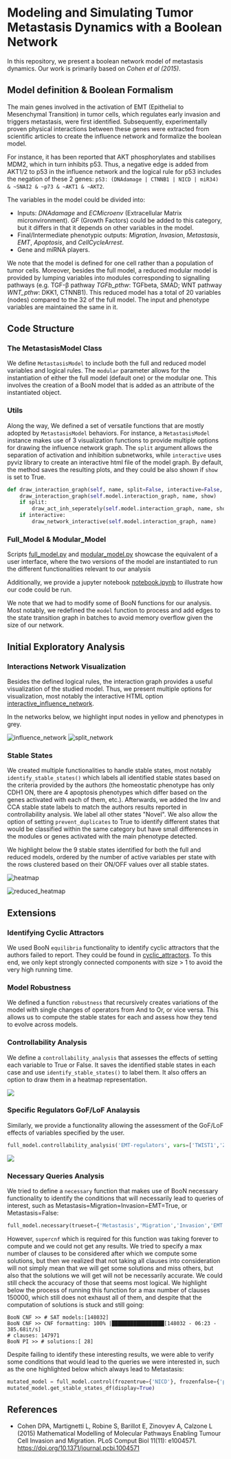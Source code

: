 # Modeling and Simulating Tumor Metastasis Dynamics with a Boolean Network

In this repository, we present a boolean network model of metastasis dynamics. Our work is primarily based on 
*Cohen et al (2015)*.

## Model definition & Boolean Formalism

The main genes involved in the activation of EMT (Epithelial to Mesenchymal Transition) in tumor cells, which regulates early invasion and triggers metastasis, were first identified. Subsequently, experimentally proven physical interactions between these genes were extracted from scientific articles to create the influence network and formalize the boolean model. 

For instance, it has been reported that AKT phosphorylates and stabilises MDM2, which in turn inhibits p53. Thus, a negative edge is added from AKT1/2 to p53 in the influence network and the logical rule for p53 includes the negation of these 2 genes: `p53: (DNAdamage | CTNNB1 | NICD | miR34) & ~SNAI2 & ~p73 & ~AKT1 & ~AKT2`.

The variables in the model could be divided into: 
* Inputs: *DNAdamage* and *ECMicroenv* (Extracellular Matrix micronvironment). *GF* (Growth Factors) could be added to this category, but it differs in that it depends on other variables in the model.
* Final/Intermediate phenotypic outputs: *Migration*, *Invasion*, *Metastasis*, *EMT*, *Apoptosis*, and *CellCycleArrest*.
* Gene and miRNA players. 

We note that the model is defined for one cell rather than a population of tumor cells. Moreover, besides the full model, a reduced modular model is provided by lumping variables into modules corresponding to signalling pathways (e.g. TGF-β pathway *TGFb_pthw*: TGFbeta, SMAD; WNT pathway *WNT_pthw*: DKK1, CTNNB1). This reduced model has a total of 20 variables (nodes) compared to the 32 of the full model. The input and phenotype variables are maintained the same in it.

## Code Structure

### The MetastasisModel Class

We define `MetastasisModel` to include both the full and reduced model variables and logical rules. The `modular` parameter allows for the instantiation of either the full model (default one) or the modular one. This involves the creation of a BooN model that is added as an attribute of the instantiated object.

### Utils 

Along the way, We defined a set of versatile functions that are mostly adopted by `MetastasisModel` behaviors. For instance, a `MetastasisModel` instance makes use of 3 visualization functions to provide multiple options for drawing the influence network graph. The `split` argument allows the separation of activation and inhibition subnetworks, while `interactive` uses pyviz library to create an interactive html file of the model graph. By default, the method saves the resulting plots, and they could be also shown if `show` is set to True.

```python
def draw_interaction_graph(self, name, split=False, interactive=False, show=False):
    draw_interaction_graph(self.model.interaction_graph, name, show)
    if split:
        draw_act_inh_seperately(self.model.interaction_graph, name, show)
    if interactive:
        draw_network_interactive(self.model.interaction_graph, name)
```

### Full_Model & Modular_Model 

Scripts [full_model.py](full_model.py) and [modular_model.py](modular_model.py) showcase the equivalent of a user interface, where the two versions of the model are instantiated to run the different functionalities relevant to our analysis

Additionally, we provide a jupyter notebook [notebook.ipynb](notebook.ipynb) to illustrate how our code could be run.

We note that we had to modify some of BooN functions for our analysis. Most notably, we redefined the `model` function to process and add edges to the state transition graph in batches to avoid memory overflow given the size of our network.

## Initial Exploratory Analysis

### Interactions Network Visualization

Besides the defined logical rules, the interaction graph provides a useful visualization of the studied model. Thus, we present multiple options for visualization, most notably the interactive HTML option [interactive_influence_network](plots/reduced_model_interaction_graph.html).

In the networks below, we highlight input nodes in yellow and phenotypes in grey. 

![influence_network](plots/reduced_model_interactions_network.png)
![split_network](plots/reduced_model_split_interactions_network.png)

### Stable States

We created multiple functionalities to handle stable states, most notably `identify_stable_states()` which labels all identified stable states based on the criteria provided by the authors (the homeostatic phenotype has only CDH1 ON, there are 4 apoptosis phenotypes which differ based on the genes activated with each of them, etc.). Afterwards, we added the Inv and CCA stable state labels to match the authors results reported in controllability analysis. We label all other states "Novel". We also allow the option of setting `prevent_duplicates` to True to identify different states that would be classified within the same category but have small differences in the modules or genes activated with the main phenotype detected.

We highlight below the 9 stable states identified for both the full and reduced models, ordered by the number of active variables per state with the rows clustered based on their ON/OFF values over all stable states. 

![heatmap](plots/full_model_stable_states_heatmap.png)

![reduced_heatmap](plots/reduced_model_reordered_heatmap.png) 

## Extensions

### Identifying Cyclic Attractors

We used BooN `equilibria` functionality to identify cyclic attractors that the authors failed to report. They could be found in [cyclic_attractors](data_files/cyclic_attractors.txt). To this end, we only kept strongly connected components with size > 1 to avoid the very high running time. 

### Model Robustness

We defined a function `robustness` that recursively creates variations of the model with single changes of operators from And to Or, or vice versa. This allows us to compute the stable states for each and assess how they tend to evolve across models.

### Controllability Analysis

We define a `controllability_analysis` that assesses the effects of setting each variable to True or False. It saves the identified stable states in each case and use `identify_stable_states()` to label them. It also offers an option to draw them in a heatmap representation.

![](plots/reduced_model_controllability_analysis_heatmap.png)

### Specific Regulators GoF/LoF Analaysis

Similarly, we provide a functionality allowing the assessment of the GoF/LoF effects of variables specified by the user.

```python
full_model.controllability_analysis('EMT-regulators', vars=['TWIST1','ZEB1','ZEB2','SNAI1','SNAI2'],prevent_duplicates=False, plot=True)
```
![](plots/EMT-regulators_controllability_analysis_heatmap.png)

### Necessary Queries Analysis

We tried to define a `necessary` function that makes use of BooN necessary functionality to identify  the conditions that will necessarily lead to queries of interest, such as Metastasis=Migration=Invasion=EMT=True, or Metastasis=False:

```python
full_model.necessary(trueset={'Metastasis','Migration','Invasion','EMT'}, trace=True) 
```
However, `supercnf` which is required for this function was taking forever to compute and we could not get any results. We tried to specify a max number of clauses to be considered after which we compute some solutions, but then we realized that not taking all clauses into consideration will not simply mean that we will get some solutions and miss others, but also that the solutions we will get will not be necessarily accurate. We could still check the accuracy of those that seems most logical. We highlight below the process of running this function for a max number of clauses 150000, which still does not exhaust all of them, and despite that the computation of solutions is stuck and still going:

```
BooN CNF >> # SAT models:[148032]
BooN CNF >> CNF formatting: 100% |█████████████████[148032 - 06:23 - 385.68it/s]
# clauses: 147971
BooN PI >> # solutions:[ 28]
```

Despite failing to identify these interesting results, we were able to verify some conditions that would lead to the queries we were interested in, such as the one highlighted below which always lead to Metastasis:

```python
mutated_model = full_model.control(frozentrue={'NICD'}, frozenfalse={'p53'})
mutated_model.get_stable_states_df(display=True)
```

## References

- Cohen DPA, Martignetti L, Robine S, Barillot E, Zinovyev A, Calzone L (2015) Mathematical Modelling of Molecular Pathways Enabling Tumour Cell Invasion and Migration. PLoS Comput Biol 11(11): e1004571. https://doi.org/10.1371/journal.pcbi.1004571
